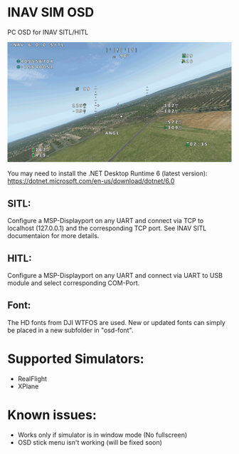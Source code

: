 ﻿# INAV SIM OSD

PC OSD for INAV SITL/HITL

![INAV-Sim-OSD](img/INAV-SIM-OSD.png)

You may need to install the .NET Desktop Runtime 6 (latest version): https://dotnet.microsoft.com/en-us/download/dotnet/6.0

## SITL:
Configure a MSP-Displayport on any UART and connect via TCP to localhost (127.0.0.1) and the corresponding TCP port.
See INAV SITL documentaion for more details.

## HITL:
Configure a MSP-Displayport on any UART and connect via UART to USB module and select corresponding COM-Port.

## Font:
The HD fonts from DJI WTFOS are used. New or updated fonts can simply be placed in a new subfolder in "osd-font".

# Supported Simulators:
- RealFlight
- XPlane

# Known issues:
- Works only if simulator is in window mode (No fullscreen)
- OSD stick menu isn't working (will be fixed soon)